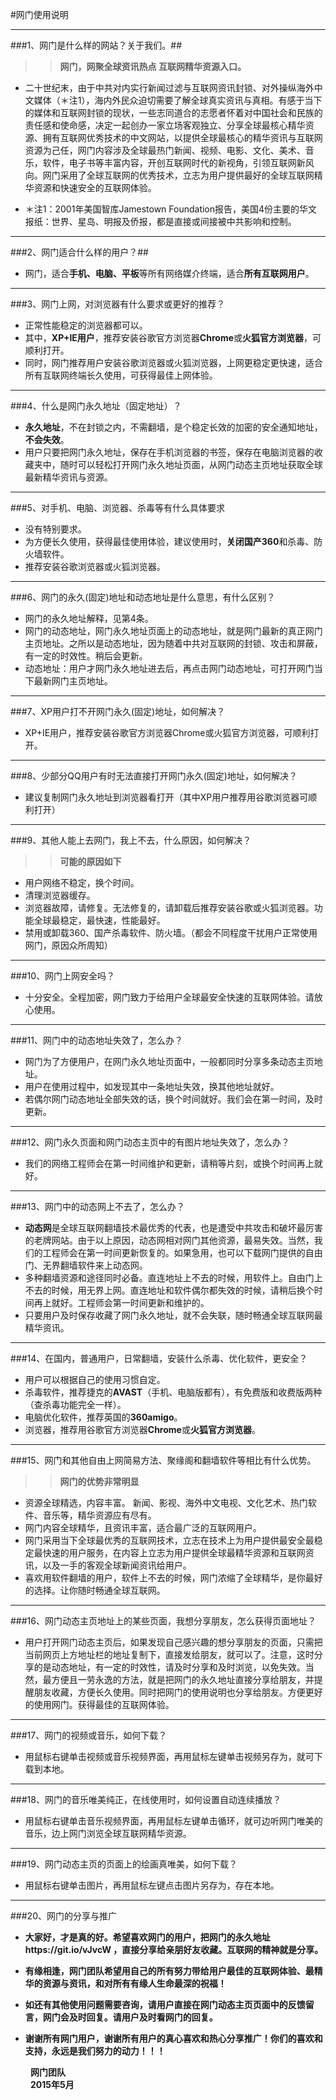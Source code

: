 #网门使用说明
***
###1、网门是什么样的网站？关于我们。##

>> **网门，网聚全球资讯热点 互联网精华资源入口。**

+ 二十世纪末，由于中共对内实行新闻过滤与互联网资讯封锁、对外操纵海外中文媒体（＊注1），海内外民众迫切需要了解全球真实资讯与真相。有感于当下的媒体和互联网封锁的现状，一些志同道合的志愿者怀着对中国社会和民族的责任感和使命感，决定一起创办一家立场客观独立、分享全球最核心精华资源、拥有互联网优秀技术的中文网站，以提供全球最核心的精华资讯与互联网资源为己任，网门内容涉及全球最热门新闻、视频、电影、文化、美术、音乐，软件，电子书等丰富内容，开创互联网时代的新视角，引领互联网新风向。网门采用了全球互联网的优秀技术，立志为用户提供最好的全球互联网精华资源和快速安全的互联网体验。

+ ＊注1：2001年美国智库Jamestown Foundation报告，美国4份主要的华文报纸：世界、星岛、明报及侨报，都是直接或间接被中共影响和控制。

***
###2、网门适合什么样的用户？##

+ 网门，适合**手机、电脑、平板**等所有网络媒介终端，适合**所有互联网用户**。

***
###3、网门上网，对浏览器有什么要求或更好的推荐？

+ 正常性能稳定的浏览器都可以。
+ 其中，**XP+IE用户**，推荐安装谷歌官方浏览器**Chrome**或**火狐官方浏览器**，可顺利打开。
+ 同时，网门推荐用户安装谷歌浏览器或火狐浏览器，上网更稳定更快速，适合所有互联网终端长久使用，可获得最佳上网体验。

***
###4、什么是网门永久地址（固定地址）？

+ **永久地址**，不在封锁之内，不需翻墙，是个稳定长效的加密的安全通知地址，**不会失效**。
+ 用户只要把网门永久地址，保存在手机浏览器的书签，保存在电脑浏览器的收藏夹中，随时可以轻松打开网门永久地址页面，从网门动态主页地址获取全球最新精华资讯与资源。

***
###5、对手机、电脑、浏览器、杀毒等有什么具体要求

+ 没有特别要求。
+ 为方便长久使用，获得最佳使用体验，建议使用时，**关闭国产360**和杀毒、防火墙软件。
+ 推荐安装谷歌浏览器或火狐浏览器。

***
###6、网门的永久(固定)地址和动态地址是什么意思，有什么区别？
+ 网门的永久地址解释，见第4条。
+ 网门的动态地址，网门永久地址页面上的动态地址，就是网门最新的真正网门主页地址。之所以是动态地址，因为随着中共对互联网的封锁、攻击和屏蔽，有一定的时效性。稍后会更新。
+ 动态地址：用户才网门永久地址进去后，再点击网门动态地址，可打开网门当下最新网门主页地址。

***
###7、XP用户打不开网门永久(固定)地址，如何解决？
+ XP+IE用户，推荐安装谷歌官方浏览器Chrome或火狐官方浏览器，可顺利打开。

***
###8、少部分QQ用户有时无法直接打开网门永久(固定)地址，如何解决？

+ 建议复制网门永久地址到浏览器看打开（其中XP用户推荐用谷歌浏览器可顺利打开）

***

###9、其他人能上去网门，我上不去，什么原因，如何解决？

>> **可能的原因如下**

+ 用户网络不稳定，换个时间。
+ 清理浏览器缓存。
+ 浏览器故障，请修复。无法修复的，请卸载后推荐安装谷歌或火狐浏览器。功能全球最稳定，最快速，性能最好。
+ 禁用或卸载360、国产杀毒软件、防火墙。（都会不同程度干扰用户正常使用网门，原因众所周知）

***
###10、网门上网安全吗？

+ 十分安全。全程加密，网门致力于给用户全球最安全快速的互联网体验。请放心使用。

***
###11、网门中的动态地址失效了，怎么办？
+ 网门为了方便用户，在网门永久地址页面中，一般都同时分享多条动态主页地址。
+ 用户在使用过程中，如发现其中一条地址失效，换其他地址就好。
+ 若偶尔网门动态地址全部失效的话，换个时间就好。我们会在第一时间，及时更新。

***
###12、网门永久页面和网门动态主页中的有图片地址失效了，怎么办？

+ 我们的网络工程师会在第一时间维护和更新，请稍等片刻，或换个时间再上就好。

***

###13、网门中的动态网上不去了，怎么办？
+ **动态网**是全球互联网翻墙技术最优秀的代表，也是遭受中共攻击和破坏最厉害的老牌网站。由于以上原因，动态网相对网门其他资源，最易失效。当然，我们的工程师会在第一时间更新恢复的。如果急用，也可以下载网门提供的自由门、无界翻墙软件来上动态网。
+ 多种翻墙资源和途径同时必备。直连地址上不去的时候，用软件上。自由门上不去的时候，用无界上网。直连地址和软件偶尔都失效的时候，请稍后换个时间再上就好。工程师会第一时间更新和维护的。
+ 只要用户及时保存收藏了网门永久地址，就不会失联，随时畅通全球互联网最精华资讯。

***

###14、在国内，普通用户，日常翻墙，安装什么杀毒、优化软件，更安全？
+ 用户可以根据自己的使用习惯自定。
+ 杀毒软件，推荐捷克的**AVAST**（手机、电脑版都有），有免费版和收费版两种（查杀毒功能完全一样）。
+ 电脑优化软件，推荐英国的**360amigo**。
+ 浏览器，推荐用谷歌官方浏览器**Chrome**或**火狐官方浏览器**。

***

###15、网门和其他自由上网简易方法、聚缘阁和翻墙软件等相比有什么优势。
>> **网门的优势非常明显**
+ 资源全球精选，内容丰富。
新闻、影视、海外中文电视、文化艺术、热门软件、音乐等，精华资源应有尽有。
+ 网门内容全球精华，且资讯丰富，适合最广泛的互联网用户。
+ 网门采用当下全球最优秀的互联网技术，立志在技术上为用户提供最安全最稳定最快速的用户服务，在内容上立志为用户提供全球最精华资源和互联网资讯，以及一手的客观全球新闻资讯给用户。
+ 喜欢用软件翻墙的用户，软件上不去的时候，网门浓缩了全球精华，是你最好的选择。让你随时畅通全球互联网。

***

###16、网门动态主页地址上的某些页面，我想分享朋友，怎么获得页面地址？
+ 用户打开网门动态主页后，如果发现自己感兴趣的想分享朋友的页面，只需把当前网页上方地址栏的地址复制下，直接发给朋友，就可以了。注意，这时分享的是动态地址，有一定的时效性，请及时分享和及时浏览，以免失效。当然，最方便且一劳永逸的方法，就是把网门的永久地址直接分享给朋友，并提醒朋友收藏，方便长久使用。同时把网门的使用说明也分享给朋友。方便更好的使用网门。获得最佳的互联网体验。

***
###17、网门的视频或音乐，如何下载？
+ 用鼠标右键单击视频或音乐视频界面，再用鼠标左键单击视频另存为，就可下载到本地。

***
###18、网门的音乐唯美纯正，在线使用时，如何设置自动连续播放？
+ 用鼠标右键单击音乐视频界面，再用鼠标左键单击循环，就可边听网门唯美的音乐，边上网门浏览全球互联网精华资源。

***

###19、网门动态主页的页面上的绘画真唯美，如何下载？
+ 用鼠标右键单击图片，再用鼠标左键点击图片另存为，存在本地。

***

###20、网门的分享与推广
+ **大家好，才是真的好。希望喜欢网门的用户，把网门的永久地址https://git.io/vJvcW ，直接分享给亲朋好友收藏。互联网的精神就是分享。**

+ **有缘相逢，网门团队希望用自己的所有努力带给用户最佳的互联网体验、最精华的资源与资讯，和对所有有缘人生命最深的祝福！**

+ **如还有其他使用问题需要咨询，请用户直接在网门动态主页页面中的反馈留言，网门会及时回复。请用户及时看网门的回复。**
　　
+ **谢谢所有网门用户，谢谢所有用户的真心喜欢和热心分享推广！你们的喜欢和支持，永远是我们努力的动力！！！**

　　                                                   **网门团队**
　　                                                   
　　                                                   **2015年5月**
　　


